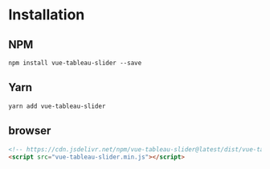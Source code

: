 # Installation

## NPM

    npm install vue-tableau-slider --save

## Yarn

    yarn add vue-tableau-slider

## browser

```html
<!-- https://cdn.jsdelivr.net/npm/vue-tableau-slider@latest/dist/vue-tableau-slider.min.js -->
<script src="vue-tableau-slider.min.js"></script>
```
